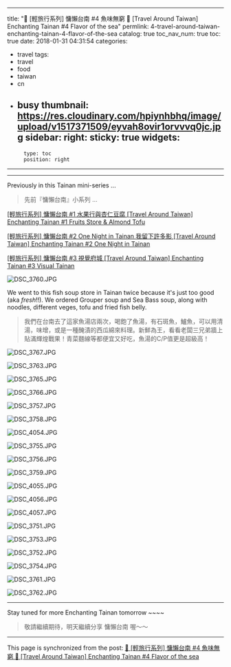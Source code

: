 
---
title: "🚉 [輕旅行系列] 慵懶台南 #4 魚味無窮 🚉 [Travel Around Taiwan] Enchanting Tainan #4 Flavor of the sea"
permlink: 4-travel-around-taiwan-enchanting-tainan-4-flavor-of-the-sea
catalog: true
toc_nav_num: true
toc: true
date: 2018-01-31 04:31:54
categories:
- travel
tags:
- travel
- food
- taiwan
- cn
- busy
thumbnail: https://res.cloudinary.com/hpiynhbhq/image/upload/v1517371509/eyvah8ovir1orvvvq0jc.jpg
sidebar:
    right:
        sticky: true
widgets:
    -
        type: toc
        position: right
---


****
Previously in this Tainan mini-series ... 

>先前『慵懶台南』小系列 ... 

[ [輕旅行系列] 慵懶台南 #1 水果行與杏仁豆腐  [Travel Around Taiwan] Enchanting Tainan #1 Fruits Store & Almond Tofu](https://steemit.com/travel/@deanliu/1-travel-around-taiwan-enchanting-tainan-1-fruits-store-and-almond-tofu#comments)

[ [輕旅行系列] 慵懶台南 #2 One Night in Tainan 我留下許多影  [Travel Around Taiwan] Enchanting Tainan #2 One Night in Tainan ](https://steemit.com/photography/@deanliu/2-one-night-in-tainan-travel-around-taiwan-enchanting-tainan-2-one-night-in-tainan#comments)

[   [輕旅行系列] 慵懶台南 #3 視覺府城    [Travel Around Taiwan] Enchanting Tainan #3 Visual Tainan](https://steemit.com/photography/@deanliu/3-travel-around-taiwan-enchanting-tainan-3-visual-tainan)

![DSC_3760.JPG](https://res.cloudinary.com/hpiynhbhq/image/upload/v1517371509/eyvah8ovir1orvvvq0jc.jpg)

We went to this fish soup store in Tainan twice because it's just too good (aka *fresh*!!). We ordered Grouper soup and Sea Bass soup, along with noodles, different veges, tofu and fried fish belly. 

>我們在台南去了這家魚湯店兩次，喝飽了魚湯，有石斑魚，鱸魚，可以用清湯，味增，或是一種醃漬的西瓜綿來料理。新鮮為王，看看老闆三兄弟牆上貼滿輝煌戰果！青菜麵線等都便宜又好吃，魚湯的C/P值更是超級高！

![DSC_3767.JPG](https://res.cloudinary.com/hpiynhbhq/image/upload/v1517371555/esed2tp5cluatbgkujam.jpg)

![DSC_3763.JPG](https://res.cloudinary.com/hpiynhbhq/image/upload/v1517371596/rnfkj1tlyvh8nvrgu7l1.jpg)

![DSC_3765.JPG](https://res.cloudinary.com/hpiynhbhq/image/upload/v1517371616/cvrw3lq5oxjgv88jtiuq.jpg)

![DSC_3766.JPG](https://res.cloudinary.com/hpiynhbhq/image/upload/v1517371639/dqwehl9usxog3mujslu1.jpg)

![DSC_3757.JPG](https://res.cloudinary.com/hpiynhbhq/image/upload/v1517371685/ufsziawkndhfrayedbd3.jpg)

![DSC_3758.JPG](https://res.cloudinary.com/hpiynhbhq/image/upload/v1517371704/cv11vsunwwvmolhbcwy8.jpg)

![DSC_4054.JPG](https://res.cloudinary.com/hpiynhbhq/image/upload/v1517371742/iofyb6wuh1ybvdecoshq.jpg)

![DSC_3755.JPG](https://res.cloudinary.com/hpiynhbhq/image/upload/v1517371771/nlyltechdhtbtgqavg3b.jpg)

![DSC_3756.JPG](https://res.cloudinary.com/hpiynhbhq/image/upload/v1517371794/fjwebxorktpxkadaszzf.jpg)

![DSC_3759.JPG](https://res.cloudinary.com/hpiynhbhq/image/upload/v1517371820/vrqny2hum0uibbqvbdtz.jpg)

![DSC_4055.JPG](https://res.cloudinary.com/hpiynhbhq/image/upload/v1517371852/g4fdzkttdqbqhjvmcplo.jpg)

![DSC_4056.JPG](https://res.cloudinary.com/hpiynhbhq/image/upload/v1517371872/djz0vnm6wpnndvhwfscp.jpg)

![DSC_4057.JPG](https://res.cloudinary.com/hpiynhbhq/image/upload/v1517371889/gfafgotvlouhd5xggwif.jpg)

![DSC_3751.JPG](https://res.cloudinary.com/hpiynhbhq/image/upload/v1517371923/pe96gowc3b99py4cuy9c.jpg)

![DSC_3753.JPG](https://res.cloudinary.com/hpiynhbhq/image/upload/v1517371948/px9ka4wbt4bmtamd6kip.jpg)

![DSC_3752.JPG](https://res.cloudinary.com/hpiynhbhq/image/upload/v1517371973/zn7zd1s7i9kve7mijfmu.jpg)

![DSC_3754.JPG](https://res.cloudinary.com/hpiynhbhq/image/upload/v1517371998/nwbya5mtcuu4vlheh8iy.jpg)

![DSC_3761.JPG](https://res.cloudinary.com/hpiynhbhq/image/upload/v1517372030/wri8446lgaozoj5wwjbk.jpg)

![DSC_3762.JPG](https://res.cloudinary.com/hpiynhbhq/image/upload/v1517372083/b24pzpezblrj29s52crv.jpg)

*****
Stay tuned for more Enchanting Tainan tomorrow ~~~~

>敬請繼續期待，明天繼續分享 慵懶台南 喔～～

- - -

This page is synchronized from the post: [🚉 [輕旅行系列] 慵懶台南 #4 魚味無窮 🚉 [Travel Around Taiwan] Enchanting Tainan #4 Flavor of the sea](https://steemit.com/@deanliu/4-travel-around-taiwan-enchanting-tainan-4-flavor-of-the-sea)
